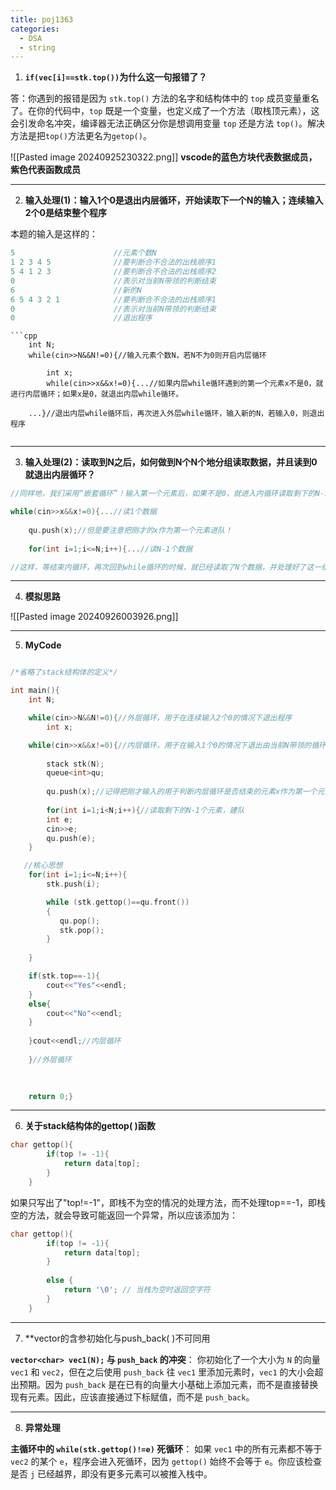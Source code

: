 ```yaml
---
title: poj1363
categories:
  - DSA
  - string
---
```

1. **`if(vec[i]==stk.top())`为什么这一句报错了？** 

答：你遇到的报错是因为 `stk.top()` 方法的名字和结构体中的 `top` 成员变量重名了。在你的代码中，`top` 既是一个变量，也定义成了一个方法（取栈顶元素），这会引发命名冲突，编译器无法正确区分你是想调用变量 `top` 还是方法 `top()`。解决方法是把`top()`方法更名为`getop()`。

![[Pasted image 20240925230322.png]]
**vscode的蓝色方块代表数据成员，紫色代表函数成员** 

---

2. **输入处理(1)：输入1个0是退出内层循环，开始读取下一个N的输入；连续输入2个0是结束整个程序** 

本题的输入是这样的：
```cpp
5                      //元素个数N
1 2 3 4 5              //要判断合不合法的出栈顺序1
5 4 1 2 3              //要判断合不合法的出栈顺序2
0                      //表示对当前N带领的判断结束
6                      //新的N
6 5 4 3 2 1            //要判断合不合法的出栈顺序1
0                      //表示对当前N带领的判断结束
0                      //退出程序
```

```
```cpp
	int N;
    while(cin>>N&&N!=0){//输入元素个数N，若N不为0则开启内层循环
    	
    	int x;
	    while(cin>>x&&x!=0){...//如果内层while循环遇到的第一个元素x不是0，就进行内层循环；如果x是0，就退出内层while循环。

	...}//退出内层while循环后，再次进入外层while循环，输入新的N，若输入0，则退出程序
    
```

---

3. **输入处理(2)：读取到N之后，如何做到N个N个地分组读取数据，并且读到0就退出内层循环？**

```cpp
//同样地，我们采用“嵌套循环”！输入第一个元素后，如果不是0，就进入内循环读取剩下的N-1个元素

while(cin>>x&&x!=0){...//读1个数据
	
	qu.push(x);//但是要注意把刚才的x作为第一个元素进队！
	
	for(int i=1;i<=N;i++){...//读N-1个数据

//这样，等结束内循环，再次回到while循环的时候，就已经读取了N个数据，并处理好了这一组的yes or no判断；然后开始下一组N个数据的处理。

```

---

4. **模拟思路**

![[Pasted image 20240926003926.png]]

---
5. **MyCode**

```cpp

/*省略了stack结构体的定义*/

int main(){
    int N;

    while(cin>>N&&N!=0){//外层循环，用于在连续输入2个0的情况下退出程序
    	int x;

    while(cin>>x&&x!=0){//内层循环，用于在输入1个0的情况下退出由当前N带领的循环，读取新的N
		
		stack stk(N);
    	queue<int>qu;
        
        qu.push(x);//记得把刚才输入的用于判断内层循环是否结束的元素x作为第一个元素入队
        
        for(int i=1;i<N;i++){//读取剩下的N-1个元素，建队
        int e;
        cin>>e;
        qu.push(e);
    }

   //核心思想
    for(int i=1;i<=N;i++){
        stk.push(i);

        while (stk.gettop()==qu.front())
        {
           qu.pop();
           stk.pop();
        }
        
    }

    if(stk.top==-1){
        cout<<"Yes"<<endl;
    }
    else{
        cout<<"No"<<endl;
    }
    
    }cout<<endl;//内层循环
    
	}//外层循环
    
    

    return 0;}
```

---
6. **关于stack结构体的gettop( )函数** 

```cpp
char gettop(){
        if(top != -1){
            return data[top];
        } 
    }
```

如果只写出了"top!=-1"，即栈不为空的情况的处理方法，而不处理top\==-1，即栈空的方法，就会导致可能返回一个异常，所以应该添加为：

```cpp
char gettop(){
        if(top != -1){
            return data[top];
        } 
        
        else {
            return '\0'; // 当栈为空时返回空字符
        }
    }
```

---
7. **vector的含参初始化与push_back( )不可同用

**`vector<char> vec1(N);` 与 `push_back` 的冲突**： 你初始化了一个大小为 `N` 的向量 `vec1` 和 `vec2`，但在之后使用 `push_back` 往 `vec1` 里添加元素时，`vec1` 的大小会超出预期。因为 `push_back` 是在已有的向量大小基础上添加元素，而不是直接替换现有元素。因此，应该直接通过下标赋值，而不是 `push_back`。

---
8. **异常处理**

**主循环中的 `while(stk.gettop()!=e)` 死循环**： 如果 `vec1` 中的所有元素都不等于 `vec2` 的某个 `e`，程序会进入死循环，因为 `gettop()` 始终不会等于 `e`。你应该检查是否 `j` 已经越界，即没有更多元素可以被推入栈中。